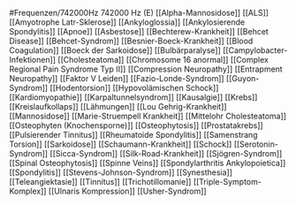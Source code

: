 #Frequenzen/742000Hz
742000 Hz (E)
[[Alpha-Mannosidose]]
[[ALS]]
[[Amyotrophe Latr-Sklerose]]
[[Ankyloglossia]]
[[Ankylosierende Spondylitis]]
[[Apnoe]]
[[Asbestose]]
[[Bechterew-Krankheit]]
[[Behcet Disease]]
[[Behcet-Syndrom]]
[[Besnier-Boeck-Krankheit]]
[[Blood Coagulation]]
[[Boeck der Sarkoidose]]
[[Bulbärparalyse]]
[[Campylobacter-Infektionen]]
[[Cholesteatoma]]
[[Chromosome 16 anormal]]
[[Complex Regional Pain Syndrome Typ II]]
[[Compression Neuropathy]]
[[Entrapment Neuropathy]]
[[Faktor V Leiden]]
[[Fazio-Londe-Syndrom]]
[[Guyon-Syndrom]]
[[Hodentorsion]]
[[Hypovolämischen Schock]]
[[Kardiomyopathie]]
[[Karpaltunnelsyndrom]]
[[Kausalgie]]
[[Krebs]]
[[Kreislaufkollaps]]
[[Lähmungen]]
[[Lou Gehrig-Krankheit]]
[[Mannosidose]]
[[Marie-Struempell Krankheit]]
[[Mittelohr Cholesteatoma]]
[[Osteophyten (Knochensporne)]]
[[Osteophytosis]]
[[Prostatakrebs]]
[[Pulsierender Tinnitus]]
[[Rheumatoide Spondylitis]]
[[Samenstrang Torsion]]
[[Sarkoidose]]
[[Schaumann-Krankheit]]
[[Schock]]
[[Serotonin-Syndrom]]
[[Sicca-Syndrom]]
[[Silk-Road-Krankheit]]
[[Sjögren-Syndrom]]
[[Spinal Osteophytosis]]
[[Spinne Veins]]
[[Spondylarthritis Ankylopoietica]]
[[Spondylitis]]
[[Stevens-Johnson-Syndrom]]
[[Synesthesia]]
[[Teleangiektasie]]
[[Tinnitus]]
[[Trichotillomanie]]
[[Triple-Symptom-Komplex]]
[[Ulnaris Kompression]]
[[Usher-Syndrom]]